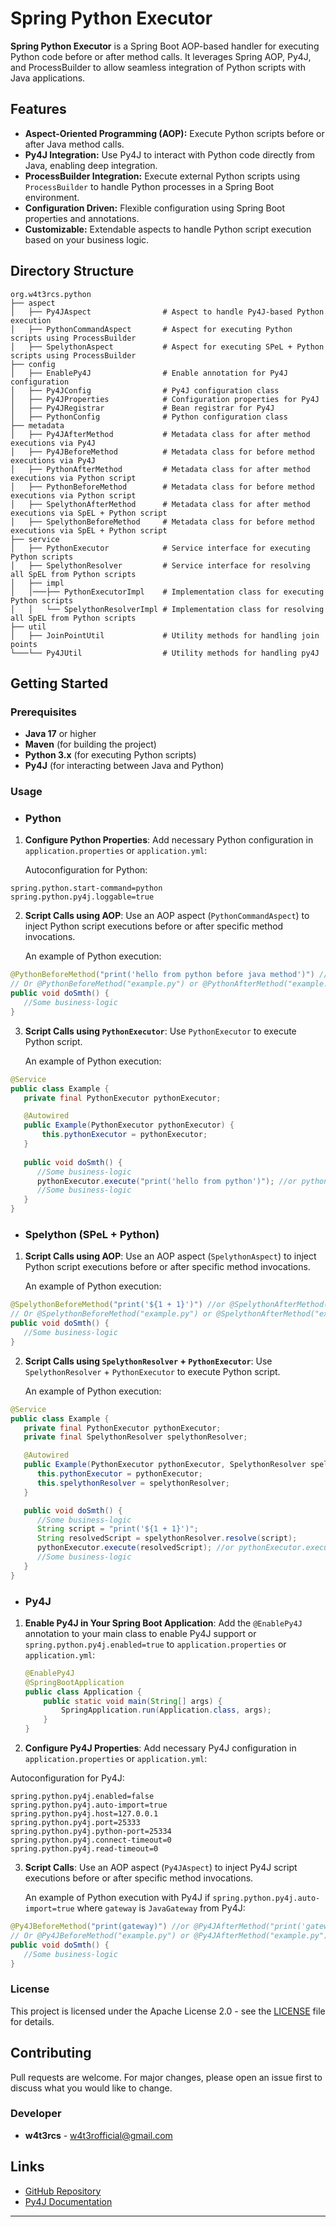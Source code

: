 # Spring Python Executor

**Spring Python Executor** is a Spring Boot AOP-based handler for executing Python code before or after method calls. It leverages Spring AOP, Py4J, and ProcessBuilder to allow seamless integration of Python scripts with Java applications.

## Features

- **Aspect-Oriented Programming (AOP):** Execute Python scripts before or after Java method calls.
- **Py4J Integration:** Use Py4J to interact with Python code directly from Java, enabling deep integration.
- **ProcessBuilder Integration:** Execute external Python scripts using `ProcessBuilder` to handle Python processes in a Spring Boot environment.
- **Configuration Driven:** Flexible configuration using Spring Boot properties and annotations.
- **Customizable:** Extendable aspects to handle Python script execution based on your business logic.

## Directory Structure

```
org.w4t3rcs.python
├── aspect
│   ├── Py4JAspect                # Aspect to handle Py4J-based Python execution
│   ├── PythonCommandAspect       # Aspect for executing Python scripts using ProcessBuilder
│   ├── SpelythonAspect           # Aspect for executing SPeL + Python scripts using ProcessBuilder
├── config
│   ├── EnablePy4J                # Enable annotation for Py4J configuration
│   ├── Py4JConfig                # Py4J configuration class
│   ├── Py4JProperties            # Configuration properties for Py4J
│   ├── Py4JRegistrar             # Bean registrar for Py4J
│   ├── PythonConfig              # Python configuration class
├── metadata
│   ├── Py4JAfterMethod           # Metadata class for after method executions via Py4J
│   ├── Py4JBeforeMethod          # Metadata class for before method executions via Py4J
│   ├── PythonAfterMethod         # Metadata class for after method executions via Python script
│   ├── PythonBeforeMethod        # Metadata class for before method executions via Python script
│   ├── SpelythonAfterMethod      # Metadata class for after method executions via SpEL + Python script
│   ├── SpelythonBeforeMethod     # Metadata class for before method executions via SpEL + Python script
├── service
│   ├── PythonExecutor            # Service interface for executing Python scripts
│   ├── SpelythonResolver         # Service interface for resolving all SpEL from Python scripts
│   ├── impl
│   │───├── PythonExecutorImpl    # Implementation class for executing Python scripts
│   │   └── SpelythonResolverImpl # Implementation class for resolving all SpEL from Python scripts
├── util
│   ├── JoinPointUtil             # Utility methods for handling join points
└───└── Py4JUtil                  # Utility methods for handling py4J
```

## Getting Started

### Prerequisites

- **Java 17** or higher
- **Maven** (for building the project)
- **Python 3.x** (for executing Python scripts)
- **Py4J** (for interacting between Java and Python)

### Usage

- ### Python
1. **Configure Python Properties**:
    Add necessary Python configuration in `application.properties` or `application.yml`:

   Autoconfiguration for Python:
```properties
spring.python.start-command=python
spring.python.py4j.loggable=true
```

2. **Script Calls using AOP**:
   Use an AOP aspect (`PythonCommandAspect`) to inject Python script executions before or after specific method invocations.

   An example of Python execution:
```java
@PythonBeforeMethod("print('hello from python before java method')") //or @PythonAfterMethod("print('hello from python after java method')")
// Or @PythonBeforeMethod("example.py") or @PythonAfterMethod("example.py")
public void doSmth() {
   //Some business-logic
}
```
3. **Script Calls using `PythonExecutor`**:
   Use `PythonExecutor` to execute Python script.

   An example of Python execution:

```java
@Service
public class Example {
   private final PythonExecutor pythonExecutor;

   @Autowired
   public Example(PythonExecutor pythonExecutor) {
       this.pythonExecutor = pythonExecutor;
   }
   
   public void doSmth() {
      //Some business-logic
      pythonExecutor.execute("print('hello from python')"); //or pythonExecutor.execute("example.py");
      //Some business-logic
   }
}
```

- ### Spelython (SPeL + Python)
1. **Script Calls using AOP**:
   Use an AOP aspect (`SpelythonAspect`) to inject Python script executions before or after specific method invocations.

   An example of Python execution:
```java
@SpelythonBeforeMethod("print('${1 + 1}')") //or @SpelythonAfterMethod("print('${1 + 1}')")
// Or @SpelythonBeforeMethod("example.py") or @SpelythonAfterMethod("example.py")
public void doSmth() {
   //Some business-logic
}
```
2. **Script Calls using `SpelythonResolver` + `PythonExecutor`**:
   Use `SpelythonResolver` + `PythonExecutor` to execute Python script.

   An example of Python execution:

```java
@Service
public class Example {
   private final PythonExecutor pythonExecutor;
   private final SpelythonResolver spelythonResolver;

   @Autowired
   public Example(PythonExecutor pythonExecutor, SpelythonResolver spelythonResolver) {
      this.pythonExecutor = pythonExecutor;
      this.spelythonResolver = spelythonResolver;
   }

   public void doSmth() {
      //Some business-logic
      String script = "print('${1 + 1}')";
      String resolvedScript = spelythonResolver.resolve(script);
      pythonExecutor.execute(resolvedScript); //or pythonExecutor.execute("example.py");
      //Some business-logic
   }
}
```

- ### Py4J
1. **Enable Py4J in Your Spring Boot Application**:
   Add the `@EnablePy4J` annotation to your main class to enable Py4J support or `spring.python.py4j.enabled=true` to `application.properties` or `application.yml`:

   ```java
   @EnablePy4J
   @SpringBootApplication
   public class Application {
       public static void main(String[] args) {
           SpringApplication.run(Application.class, args);
       }
   }
   ```

2.  **Configure Py4J Properties**:
   Add necessary Py4J configuration in `application.properties` or `application.yml`:

   Autoconfiguration for Py4J:
   ```properties
   spring.python.py4j.enabled=false
   spring.python.py4j.auto-import=true
   spring.python.py4j.host=127.0.0.1
   spring.python.py4j.port=25333
   spring.python.py4j.python-port=25334
   spring.python.py4j.connect-timeout=0
   spring.python.py4j.read-timeout=0
   ```

3. **Script Calls**:
   Use an AOP aspect (`Py4JAspect`) to inject Py4J script executions before or after specific method invocations.

   An example of Python execution with Py4J if `spring.python.py4j.auto-import=true` where `gateway` is `JavaGateway` from Py4J:
```java
@Py4JBeforeMethod("print(gateway)") //or @Py4JAfterMethod("print('gateway')")
// Or @Py4JBeforeMethod("example.py") or @Py4JAfterMethod("example.py")
public void doSmth() {
   //Some business-logic
}
```

### License
This project is licensed under the Apache License 2.0 - see the [LICENSE](https://www.apache.org/licenses/LICENSE-2.0.txt) file for details.

## Contributing
Pull requests are welcome. For major changes, please open an issue first to discuss what you would like to change.

### Developer
- **w4t3rcs** - [w4t3rofficial@gmail.com](mailto:w4t3rofficial@gmail.com)

## Links
- [GitHub Repository](https://github.com/w4t3rcs/spring-python-executor)
- [Py4J Documentation](https://www.py4j.org/)
---